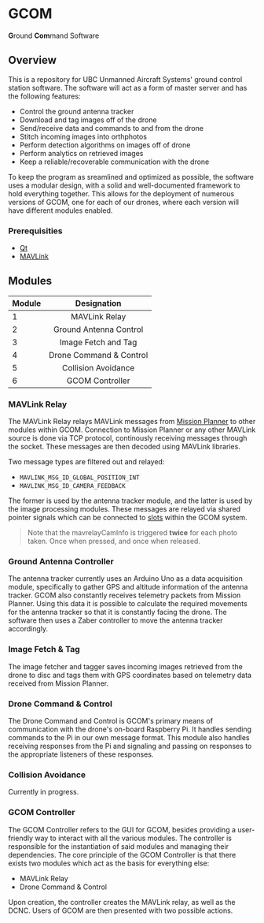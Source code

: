 # GCOM
<b>G</b>round <b>Com</b>mand Software

## Overview

This is a repository for UBC Unmanned Aircraft Systems' ground control station software. The software will act as a form of master server and has the following features:

*	Control the ground antenna tracker
*	Download and tag images off of the drone
*	Send/receive data and commands to and from the drone
*	Stitch incoming images into orthphotos
*	Perform detection algorithms on images off of drone
*	Perform analytics on retrieved images
*	Keep a reliable/recoverable communication with the drone

To keep the program as sreamlined and optimized as possible, the software uses a modular design, with a solid and well-documented framework to hold everything together. This allows for the deployment of numerous versions of GCOM, one for each of our drones, where each version will have different modules enabled.

### Prerequisities

* [Qt](https://www.qt.io/ "Qt's Homepage")
*	[MAVLink](https://github.com/mavlink/mavlink "MAVLink Git Repo")

## Modules

Module | Designation
--- | :---:
1 | MAVLink Relay
2 | Ground Antenna Control
3 | Image Fetch and Tag
4 | Drone Command & Control
5 | Collision Avoidance
6 | GCOM Controller

### MAVLink Relay

The MAVLink Relay relays MAVLink messages from [Mission Planner](http://ardupilot.org/planner/ "Mission Planner Homepage") to other modules within GCOM. Connection to Mission Planner or any other MAVLink source is done via TCP protocol, continously receiving messages through the socket. These messages are then decoded using MAVLink libraries.

Two message types are filtered out and relayed:

*	`MAVLINK_MSG_ID_GLOBAL_POSITION_INT`
*	`MAVLINK_MSG_ID_CAMERA_FEEDBACK`

The former is used by the antenna tracker module, and the latter is used by the image processing modules. These messages are relayed via shared pointer signals which can be connected to [slots](http://doc.qt.io/qt-5/signalsandslots.html "Qt Signals & Slots") within the GCOM system.

> Note that the mavrelayCamInfo is triggered **twice** for each photo taken. Once when pressed, and once when released.

### Ground Antenna Controller

The antenna tracker currently uses an Arduino Uno as a data acquisition module, specifically to gather GPS and altitude information of the antenna tracker. GCOM also constantly receives telemetry packets from Mission Planner. Using this data it is possible to calculate the required movements for the antenna tracker so that it is constantly facing the drone. The software then uses a Zaber controller to move the antenna tracker accordingly.

### Image Fetch & Tag

The image fetcher and tagger saves incoming images retrieved from the drone to disc and tags them with GPS coordinates based on telemetry data received from Mission Planner.

### Drone Command & Control

The Drone Command and Control is GCOM's primary means of communication with the drone's on-board Raspberry Pi. It handles sending commands to the Pi in our own message format. This module also handles receiving responses from the Pi and signaling and passing on responses to the appropriate listeners of these responses.

### Collision Avoidance

Currently in progress.

### GCOM Controller

The GCOM Controller refers to the GUI for GCOM, besides providing a user-friendly way to interact with all the various modules. The controller is responsible for the instantiation of said modules and managing their dependencies. The core principle of the GCOM Controller is that there exists two modules which act as the basis for everything else:

*	MAVLink Relay
*	Drone Command & Control

Upon creation, the controller creates the MAVLink relay, as well as the DCNC. Users of GCOM are then presented with two possible actions.
